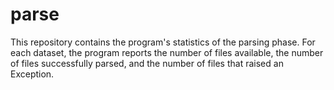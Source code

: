 # parse

This repository contains the program's statistics of the parsing phase. For each dataset, the program reports the number of files available, the number of files successfully parsed, and the number of files that raised an Exception.


